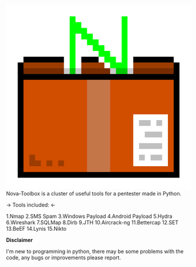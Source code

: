 <img src="1700222442162.png" alt="">
Nova-Toolbox is a cluster of useful tools for a pentester made in Python.

-> Tools included: <-

1.Nmap
2.SMS Spam
3.Windows Payload
4.Android Payload
5.Hydra
6.Wireshark
7.SQLMap
8.Dirb
9.JTH
10.Aircrack-ng
11.Bettercap
12.SET
13.BeEF
14.Lynis
15.Nikto


__Disclaimer__

I'm new to programming in python, there may be some problems with the code, any bugs or improvements please report.